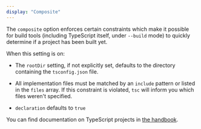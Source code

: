 ```yaml
---
display: "Composite"
---
```


The `composite` option enforces certain constraints which make it possible for build tools (including TypeScript 
itself, under `--build` mode) to quickly determine if a project has been built yet.

When this setting is on:

 * The `rootDir` setting, if not explicitly set, defaults to the directory containing the `tsconfig.json` file.

 * All implementation files must be matched by an `include` pattern or listed in the `files` array. If this constraint is violated, `tsc` will inform you which files weren't specified.

 * `declaration` defaults to `true`

You can find documentation on TypeScript projects in [the handbook](https://www.typescriptlang.org/docs/handbook/project-references.html).
